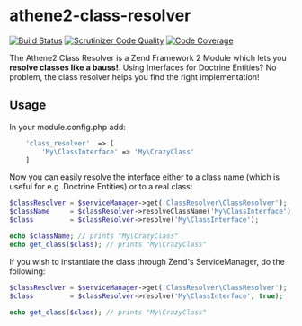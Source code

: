 athene2-class-resolver
======================

[![Build Status](https://travis-ci.org/serlo-org/athene2-class-resolver.svg)](https://travis-ci.org/serlo-org/athene2-class-resolver)
[![Scrutinizer Code Quality](https://scrutinizer-ci.com/g/serlo-org/athene2-class-resolver/badges/quality-score.png?b=master)](https://scrutinizer-ci.com/g/serlo-org/athene2-class-resolver/?branch=master)
[![Code Coverage](https://scrutinizer-ci.com/g/serlo-org/athene2-class-resolver/badges/coverage.png?b=master)](https://scrutinizer-ci.com/g/serlo-org/athene2-class-resolver/?branch=master)

The Athene2 Class Resolver is a Zend Framework 2 Module which lets you **resolve classes like a bauss!**.
Using Interfaces for Doctrine Entities? No problem, the class resolver helps you find the right implementation!

## Usage



In your module.config.php add:

```php
    'class_resolver'  => [
        'My\ClassInterface' => 'My\CrazyClass'
    ]
```

Now you can easily resolve the interface either to a class name (which is useful for e.g. Doctrine Entities) or to
a real class:

```php
$classResolver = $serviceManager->get('ClassResolver\ClassResolver');
$className     = $classResolver->resolveClassName('My\ClassInterface');
$class         = $classResolver->resolve('My\ClassInterface');

echo $className; // prints "My\CrazyClass"
echo get_class($class); // prints "My\CrazyClass"
```

If you wish to instantiate the class through Zend's ServiceManager, do the following:

```php
$classResolver = $serviceManager->get('ClassResolver\ClassResolver');
$class         = $classResolver->resolve('My\ClassInterface', true);

echo get_class($class); // prints "My\CrazyClass"
```